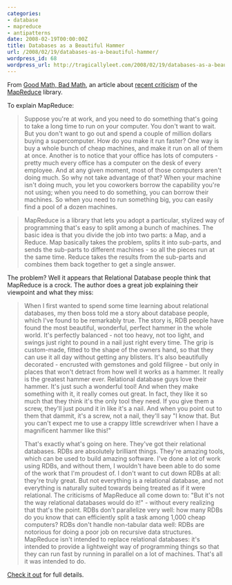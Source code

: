```yaml
---
categories:
- database
- mapreduce
- antipatterns
date: 2008-02-19T00:00:00Z
title: Databases as a Beautiful Hammer
url: /2008/02/19/databases-as-a-beautiful-hammer/
wordpress_id: 68
wordpress_url: http://tragicallyleet.com/2008/02/19/databases-as-a-beautiful-hammer/
---
```


From [Good Math, Bad Math](http://scienceblogs.com/goodmath/2008/01/databases_are_hammers_mapreduc.php), an article about [recent criticism](http://www.databasecolumn.com/2008/01/mapreduce-a-major-step-back.html) of the [MapReduce](http://en.wikipedia.org/wiki/MapReduce) library.

To explain MapReduce:

> Suppose you're at work, and you need to do something that's 
> going to take a long time to run on your computer. You don't 
> want to wait. But you don't want to go out and spend a couple 
> of million dollars buying a supercomputer. How do you make it 
> run faster? One way is buy a whole bunch of cheap machines, 
> and make it run on all of them at once. Another is to notice 
> that your office has lots of computers - pretty much every 
> office has a computer on the desk of every employee. And at 
> any given moment, most of those computers aren't doing much. 
> So why not take advantage of that? When your machine isn't 
> doing much, you let you coworkers borrow the capability you're 
> not using; when you need to do something, you can borrow their 
> machines. So when you need to run something big, you can 
> easily find a pool of a dozen machines.

> MapReduce is a library that lets you adopt a particular, 
> stylized way of programming that's easy to split among a 
> bunch of machines. The basic idea is that you divide the 
> job into two parts: a Map, and a Reduce. Map basically 
> takes the problem, splits it into sub-parts, and sends 
> the sub-parts to different machines - so all the pieces 
> run at the same time. Reduce takes the results from the 
> sub-parts and combines them back together to get a single 
> answer.

The problem? Well it appears that Relational Database people think that MapReduce is a crock.  The author does a great job explaining their viewpoint and what they miss:

> When I first wanted to spend some time learning about 
> relational databases, my then boss told me a story about 
> database people, which I've found to be remarkably true. 
> The story is, RDB people have found the most beautiful, 
> wonderful, perfect hammer in the whole world. It's perfectly 
> balanced - not too heavy, not too light, and swings just 
> right to pound in a nail just right every time. The grip is 
> custom-made, fitted to the shape of the owners hand, so that 
> they can use it all day without getting any blisters. It's 
> also beautifully decorated - encrusted with gemstones and 
> gold filigree - but only in places that won't detract from 
> how well it works as a hammer. It really is the greatest 
> hammer ever. Relational database guys love their hammer. 
> It's just such a wonderful tool! And when they make something 
> with it, it really comes out great. In fact, they like it 
> so much that they think it's the only tool they need. If you 
> give them a screw, they'll just pound it in like it's a nail. 
> And when you point out to them that dammit, it's a screw, 
> not a nail, they'll say "I know that. But you can't expect 
> me to use a crappy little screwdriver when I have a magnificent 
> hammer like this!"
> 
> That's exactly what's going on here. They've got their relational 
> databases. RDBs are absolutely brilliant things. They're amazing 
> tools, which can be used to build amazing software. I've done a 
> lot of work using RDBs, and without them, I wouldn't have been 
> able to do some of the work that I'm proudest of. I don't want 
> to cut down RDBs at all: they're truly great. But not everything 
> is a relational database, and not everything is naturally suited 
> towards being treated as if it were relational. The criticisms of 
> MapReduce all come down to: "But it's not the way relational 
> databases would do it!" - without every realizing that that's the 
> point. RDBs don't parallelize very well: how many RDBs do you know 
> that can efficiently split a task among 1,000 cheap computers? 
> RDBs don't handle non-tabular data well: RDBs are notorious for 
> doing a poor job on recursive data structures. MapReduce isn't 
> intended to replace relational databases: it's intended to provide 
> a lightweight way of programming things so that they can run fast
> by running in parallel on a lot of machines. That's all it was 
> intended to do.

[Check it out](http://scienceblogs.com/goodmath/2008/01/databases_are_hammers_mapreduc.php) for full details.
